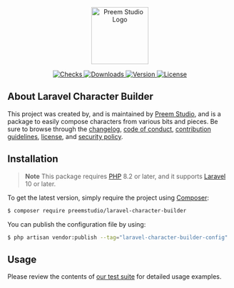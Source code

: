 <p align="center">
    <a href="https://preem.studio" target="_blank">
        <img src="https://raw.githubusercontent.com/PreemStudio/assets/main/logo-text.svg" width="128" alt="Preem Studio Logo" />
    </a>
</p>

<p align="center">
    <a href="https://github.com/PreemStudio/laravel-character-builder/actions">
        <img src="https://badge.sh/github/check-runs/PreemStudio/laravel-character-builder" alt="Checks" />
    </a>
    <a href="https://packagist.org/packages/preemstudio/laravel-character-builder">
        <img src="https://badge.sh/packagist/downloads/PreemStudio/laravel-character-builder" alt="Downloads" />
    </a>
    <a href="https://packagist.org/packages/preemstudio/laravel-character-builder">
        <img src="https://badge.sh/packagist/version/PreemStudio/laravel-character-builder" alt="Version" />
    </a>
    <a href="https://packagist.org/packages/preemstudio/laravel-character-builder">
        <img src="https://badge.sh/packagist/license/PreemStudio/laravel-character-builder" alt="License" />
    </a>
</p>

## About Laravel Character Builder

This project was created by, and is maintained by [Preem Studio](https://github.com/PreemStudio), and is a package to easily compose characters from various bits and pieces. Be sure to browse through the [changelog](CHANGELOG.md), [code of conduct](.github/CODE_OF_CONDUCT.md), [contribution guidelines](.github/CONTRIBUTING.md), [license](LICENSE), and [security policy](.github/SECURITY.md).

## Installation

> **Note**
> This package requires [PHP](https://www.php.net/) 8.2 or later, and it supports [Laravel](https://laravel.com/) 10 or later.

To get the latest version, simply require the project using [Composer](https://getcomposer.org/):

```bash
$ composer require preemstudio/laravel-character-builder
```

You can publish the configuration file by using:

```bash
$ php artisan vendor:publish --tag="laravel-character-builder-config"
```

## Usage

Please review the contents of [our test suite](/tests) for detailed usage examples.
